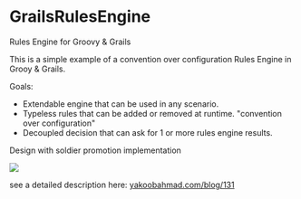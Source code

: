 GrailsRulesEngine
=================

Rules Engine for Groovy &amp; Grails

This is a simple example of a convention over configuration Rules Engine in Grooy & Grails.

Goals:
<ul>
	<li>Extendable engine that can be used in any scenario.</li>
	<li>Typeless rules that can be added or removed at runtime. "convention over configuration"</li>
	<li>Decoupled decision that can ask for 1 or more rules engine results.</li>
</ul>

<p>Design with soldier promotion implementation</p>
<img src="http://www.yakoobahmad.com/images/blog/groovy_grails_rules_engine.png">

see a detailed description here: <a href="http://www.yakoobahmad.com/blogs/131">yakoobahmad.com/blog/131</a>
